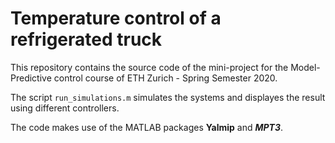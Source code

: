 # Temperature control of a refrigerated truck

This repository contains the source code of the mini-project for the Model-Predictive control course of ETH Zurich - Spring Semester 2020. 

The script ```run_simulations.m``` simulates the systems and displayes the result using different controllers.

The code makes use of the MATLAB packages **Yalmip** and ***MPT3***.
